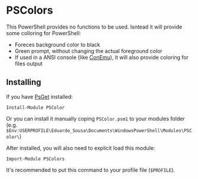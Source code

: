 # PSColors

This PowerShell provides no functions to be used. Isntead it will provide some colloring for PowerShell:

* Foreces background color to black
* Green prompt, without changing the actual foreground color
* If used in a ANSI console (like [ConEmu](https://github.com/Maximus5/ConEmu)), it will also provide coloring for files output

## Installing

If you have [PsGet](http://psget.net/) installed:

    Install-Module PSColor
  
Or you can install it manually coping `PSColor.psm1` to your modules folder (e.g. ` $Env:USERPROFILE\Eduardo_Sousa\Documents\WindowsPowerShell\Modules\PSColor\`)

After installed, you will also need to explicit load this module:

    Import-Module PSColors

It's recommended to put this command to your profile file (`$PROFILE`).
